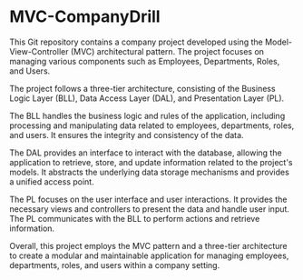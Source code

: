# MVC-CompanyDrill
This Git repository contains a company project developed using the Model-View-Controller (MVC) architectural pattern. The project focuses on managing various components such as Employees, Departments, Roles, and Users.

The project follows a three-tier architecture, consisting of the Business Logic Layer (BLL), Data Access Layer (DAL), and Presentation Layer (PL).

The BLL handles the business logic and rules of the application, including processing and manipulating data related to employees, departments, roles, and users. It ensures the integrity and consistency of the data.

The DAL provides an interface to interact with the database, allowing the application to retrieve, store, and update information related to the project's models. It abstracts the underlying data storage mechanisms and provides a unified access point.

The PL focuses on the user interface and user interactions. It provides the necessary views and controllers to present the data and handle user input. The PL communicates with the BLL to perform actions and retrieve information.

Overall, this project employs the MVC pattern and a three-tier architecture to create a modular and maintainable application for managing employees, departments, roles, and users within a company setting.







